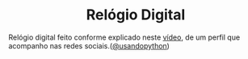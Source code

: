 <h1 align="center">Relógio Digital</h1>
<p>Relógio digital feito conforme explicado neste <a target="_blank" href="https://youtu.be/TknTtYa0yYI">vídeo</a>, de um perfil que acompanho nas redes sociais.(<a target="_blank" href="https://www.instagram.com/usandopython/">@usandopython</a>)</p>
